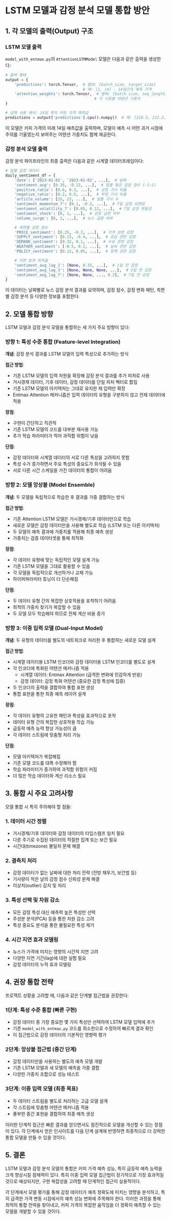 # LSTM 모델과 감정 분석 모델 통합 방안

## 1. 각 모델의 출력(Output) 구조

### LSTM 모델 출력

`model_with_entmax.py`의 `AttentionLSTMModel` 모델은 다음과 같은 출력을 생성한다:

```python
# 출력 형태
output = {
    'predictions': torch.Tensor,  # 형태: [batch_size, target_size]
                                  # 예: [1, 14] - 14일간의 예측 가격
    'attention_weights': torch.Tensor,  # 형태: [batch_size, seq_length]
                                       # 각 시점별 어텐션 가중치
}

# 실제 사용 예시: 14일 후의 커피 가격 예측값
predictions = output['predictions'].cpu().numpy()  # 예: [210.5, 212.3, 215.7, ...]
```

이 모델은 커피 가격의 미래 14일 예측값을 출력하며, 모델이 예측 시 어떤 과거 시점에 주의를 기울였는지 보여주는 어텐션 가중치도 함께 제공한다.

### 감정 분석 모델 출력

감정 분석 파이프라인의 최종 출력은 다음과 같은 시계열 데이터프레임이다:

```python
# 일별 감정 데이터
daily_sentiment_df = {
    'date': ['2023-01-01', '2023-01-02', ...],  # 날짜
    'sentiment_avg': [0.35, -0.12, ...],  # 일별 평균 감정 점수 (-1~1)
    'positive_ratio': [0.6, 0.3, ...],  # 긍정 기사 비율
    'negative_ratio': [0.2, 0.5, ...],  # 부정 기사 비율
    'article_volume': [15, 23, ...],  # 일별 기사 수
    'sentiment_momentum_7': [0.1, -0.2, ...],  # 7일 감정 모멘텀
    'sentiment_volatility_7': [0.05, 0.12, ...],  # 7일 감정 변동성
    'sentiment_shock': [0, 1, ...],  # 감정 급변 여부
    'volume_surge': [0, 1, ...],  # 뉴스 급증 여부

    # 측면별 감정 점수
    'PRICE_sentiment': [0.25, -0.3, ...],  # 가격 관련 감정
    'SUPPLY_sentiment': [0.15, -0.4, ...],  # 공급 관련 감정
    'DEMAND_sentiment': [0.32, 0.1, ...],  # 수요 관련 감정
    'WEATHER_sentiment': [-0.5, 0.2, ...],  # 날씨 관련 감정
    'POLICY_sentiment': [0.12, 0.05, ...],  # 정책 관련 감정

    # 지연 효과 피처들
    'sentiment_avg_lag_1': [None, 0.35, ...],  # 1일 전 감정
    'sentiment_avg_lag_3': [None, None, None, ...],  # 3일 전 감정
    'sentiment_avg_lag_7': [None, None, ..., 0.2],  # 7일 전 감정
}
```

이 데이터는 날짜별로 뉴스 감정 분석 결과를 요약하며, 감정 점수, 감정 변화 패턴, 측면별 감정 분석 등 다양한 정보를 포함한다.

## 2. 모델 통합 방향

LSTM 모델과 감정 분석 모델을 통합하는 세 가지 주요 방향이 있다:

### 방향 1: 특성 수준 통합 (Feature-level Integration)

**개념**: 감정 분석 결과를 LSTM 모델의 입력 특성으로 추가하는 방식

**접근 방법**:

-   기존 LSTM 모델의 입력 차원을 확장해 감정 분석 결과를 추가 피처로 사용
-   거시경제 데이터, 기후 데이터, 감정 데이터를 단일 피처 벡터로 합침
-   기존 LSTM 모델의 아키텍처는 그대로 유지한 채 입력만 확장
-   Entmax Attention 메커니즘은 입력 데이터의 유형을 구분하지 않고 전체 데이터에 적용

**장점**:

-   구현이 간단하고 직관적
-   기존 LSTM 모델의 코드를 대부분 재사용 가능
-   추가 학습 파라미터가 적어 과적합 위험이 낮음

**단점**:

-   감정 데이터와 시계열 데이터의 서로 다른 특성을 고려하지 못함
-   특성 수가 증가하면서 주요 특성의 중요도가 희석될 수 있음
-   서로 다른 시간 스케일을 가진 데이터의 통합이 어려움

### 방향 2: 모델 앙상블 (Model Ensemble)

**개념**: 두 모델을 독립적으로 학습한 후 결과를 가중 결합하는 방식

**접근 방법**:

-   기존 Attention LSTM 모델은 거시경제/기후 데이터만으로 학습
-   새로운 모델은 감정 데이터만을 사용해 별도로 학습 (LSTM 또는 다른 아키텍처)
-   두 모델의 예측 결과에 가중치를 적용해 최종 예측 생성
-   가중치는 검증 데이터셋을 통해 최적화

**장점**:

-   각 데이터 유형에 맞는 독립적인 모델 설계 가능
-   기존 LSTM 모델을 그대로 활용할 수 있음
-   각 모델을 독립적으로 개선하거나 교체 가능
-   하이퍼파라미터 튜닝이 더 단순해짐

**단점**:

-   두 데이터 유형 간의 복잡한 상호작용을 포착하기 어려움
-   최적의 가중치 찾기가 복잡할 수 있음
-   두 모델 모두 학습해야 하므로 전체 계산 비용 증가

### 방향 3: 이중 입력 모델 (Dual-Input Model)

**개념**: 두 유형의 데이터를 별도의 네트워크로 처리한 후 통합하는 새로운 모델 설계

**접근 방법**:

-   시계열 데이터용 LSTM 인코더와 감정 데이터용 LSTM 인코더를 별도로 설계
-   각 인코더에 특화된 어텐션 메커니즘 적용
    -   시계열 데이터: Entmax Attention (급격한 변화에 민감하게 반응)
    -   감정 데이터: 감정 특화 어텐션 (중요한 감정 특성에 집중)
-   두 인코더의 출력을 결합하여 통합 표현 생성
-   통합 표현을 통한 최종 예측 레이어 설계

**장점**:

-   각 데이터 유형의 고유한 패턴과 특성을 효과적으로 포착
-   데이터 유형 간의 복잡한 상호작용 학습 가능
-   급등락 예측 능력 향상 가능성이 큼
-   각 데이터 스트림에 맞춤형 처리 가능

**단점**:

-   모델 아키텍처가 복잡해짐
-   기존 모델 코드를 대폭 수정해야 함
-   학습 파라미터가 증가하여 과적합 위험이 커짐
-   더 많은 학습 데이터와 계산 리소스 필요

## 3. 통합 시 주요 고려사항

모델 통합 시 특히 주의해야 할 점들:

### 1. 데이터 시간 정렬

-   거시경제/기후 데이터와 감정 데이터의 타임스탬프 일치 필요
-   다른 주기로 수집된 데이터의 적절한 집계 또는 보간 필요
-   시간대(timezone) 불일치 문제 해결

### 2. 결측치 처리

-   감정 데이터가 없는 날짜에 대한 처리 전략 (전방 채우기, 보간법 등)
-   기사량이 적은 날의 감정 점수 신뢰성 문제 해결
-   이상치(outlier) 감지 및 처리

### 3. 특성 선택 및 차원 감소

-   모든 감정 특성 대신 예측력 높은 특성만 선택
-   주성분 분석(PCA) 등을 통한 차원 감소 고려
-   특성 중요도 분석을 통한 불필요한 특성 제거

### 4. 시간 지연 효과 모델링

-   뉴스가 가격에 미치는 영향의 시간적 지연 고려
-   다양한 지연 기간(lag)에 대한 실험 필요
-   감정 데이터의 누적 효과 모델링

## 4. 권장 통합 전략

프로젝트 상황을 고려할 때, 다음과 같은 단계별 접근법을 권장한다:

### 1단계: 특성 수준 통합 (빠른 구현)

-   감정 데이터 중 가장 중요한 몇 가지 특성만 선택하여 LSTM 모델 입력에 추가
-   기존 `model_with_entmax.py` 코드를 최소한으로 수정하여 빠르게 결과 확인
-   이 접근법으로 감정 데이터의 기본적인 영향력 평가

### 2단계: 앙상블 접근법 (중간 단계)

-   감정 데이터만을 사용하는 별도의 예측 모델 개발
-   기존 LSTM 모델과 새 모델의 예측을 가중 결합
-   다양한 가중치 조합으로 성능 테스트

### 3단계: 이중 입력 모델 (최종 목표)

-   두 데이터 스트림을 별도로 처리하는 고급 모델 설계
-   각 스트림에 맞춤형 어텐션 메커니즘 적용
-   풍부한 중간 표현을 결합하여 최종 예측 생성

이러한 단계적 접근은 빠른 결과를 얻으면서도 점진적으로 모델을 개선할 수 있는 장점이 있다. 각 단계에서 얻은 인사이트를 다음 단계 설계에 반영하면 최종적으로 더 강력한 통합 모델을 만들 수 있을 것이다.

## 5. 결론

LSTM 모델과 감정 분석 모델의 통합은 커피 가격 예측 성능, 특히 급등락 예측 능력을 크게 향상시킬 잠재력이 있다. 특히 이중 입력 모델 접근법이 장기적으로 가장 효과적일 것으로 예상되지만, 구현 복잡성을 고려할 때 단계적인 접근이 실용적이다.

각 단계에서 모델 평가를 통해 감정 데이터가 예측 정확도에 미치는 영향을 분석하고, 특히 급격한 가격 변동 시점에서의 예측 성능 변화에 주목해야 한다. 이러한 과정을 통해 최적의 통합 전략을 찾아내고, 커피 가격의 복잡한 움직임을 더 정확히 예측할 수 있는 모델을 개발할 수 있을 것이다.
